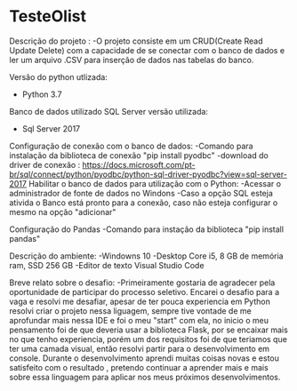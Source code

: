 # TesteOlist

Descrição do projeto :
  -O projeto consiste em um CRUD(Create Read Update Delete) com a capacidade de se conectar com o banco de dados e ler um arquivo .CSV para inserção de dados nas tabelas do banco.


Versão do python utlizada:
 - Python 3.7

Banco de dados utilizado SQL Server versão utilizada:
 - Sql Server 2017

 Configuração de conexão com o banco de dados:
   -Comando para instalação da biblioteca de conexão "pip install pyodbc"
   -download do driver de conexão : https://docs.microsoft.com/pt-br/sql/connect/python/pyodbc/python-sql-driver-pyodbc?view=sql-server-2017
   Habilitar o banco de dados para utilização com o Python:
    -Acessar o administrador de fonte de dados no Windons
    -Caso a opção SQL esteja ativida o Banco está pronto para a conexão, caso não esteja configurar o mesmo na opção "adicionar"

Configuração do Pandas
 -Comando para instação da biblioteca "pip install pandas"

 Descrição do ambiente:
   -Windowns 10
   -Desktop Core i5, 8 GB de memória ram, SSD 256 GB
   -Editor de texto Visual Studio Code

Breve relato sobre o desafio:
 -Primeiramente gostaria de agradecer pela oportunidade de participar do processo seletivo. Encarei o desafio para a vaga e resolvi me desafiar, apesar de ter pouca experiencia em Python resolvi criar o projeto nessa liguagem, sempre tive vontade de me aprofundar mais nessa IDE e foi o meu "start" com ela, no inicio o meu pensamento foi de que deveria usar a biblioteca Flask, por se encaixar mais no que tenho experiencia, porém um dos requisitos foi de que teriamos que ter uma camada visual, então resolvi partir para o desenvolvimento em console. Durante o desenvolvimento aprendi muitas coisas novas e estou satisfeito com o resultado , pretendo continuar a aprender mais e mais sobre essa linguagem para aplicar nos meus próximos desenvolvimentos.